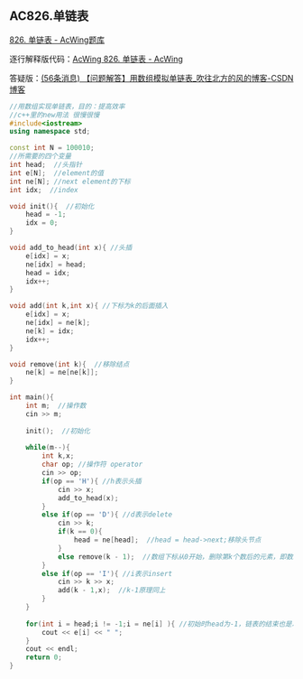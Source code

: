 ## AC826.单链表

[826. 单链表 - AcWing题库](https://www.acwing.com/problem/content/828/)

逐行解释版代码：[AcWing 826. 单链表 - AcWing](https://www.acwing.com/file_system/file/content/whole/index/content/1088923/)

答疑版：[(56条消息) 【问题解答】用数组模拟单链表_吹往北方的风的博客-CSDN博客](https://blog.csdn.net/m0_74215326/article/details/128770930)

```c++
//用数组实现单链表，目的：提高效率
//c++里的new用法 很慢很慢 
#include<iostream>
using namespace std;

const int N = 100010;
//所需要的四个变量
int head;  //头指针
int e[N];  //element的值
int ne[N]; //next element的下标
int idx;  //index 

void init(){  //初始化
    head = -1;
    idx = 0;
}

void add_to_head(int x){ //头插
    e[idx] = x;
    ne[idx] = head;
    head = idx;
    idx++;
}

void add(int k,int x){ //下标为k的后面插入
    e[idx] = x;
    ne[idx] = ne[k];
    ne[k] = idx;
    idx++;
}

void remove(int k){  //移除结点
    ne[k] = ne[ne[k]]; 
}

int main(){
    int m;  //操作数
    cin >> m;
    
    init();  //初始化
    
    while(m--){
        int k,x;
        char op; //操作符 operator
        cin >> op;
        if(op == 'H'){ //h表示头插
            cin >> x;
            add_to_head(x);
        }
        else if(op == 'D'){ //d表示delete
            cin >> k;
            if(k == 0){
                head = ne[head];  //head = head->next;移除头节点
            }
            else remove(k - 1);  //数组下标从0开始，删除第k个数后的元素，即数组下标k-1后的元素。
        }
        else if(op == 'I'){ //i表示insert
            cin >> k >> x;
            add(k - 1,x);  //k-1原理同上
        }
    }
    
    for(int i = head;i != -1;i = ne[i] ){ //初始时head为-1，链表的结束也是以-1为结束。
        cout << e[i] << " ";
    }
    cout << endl;
    return 0;
}
```

